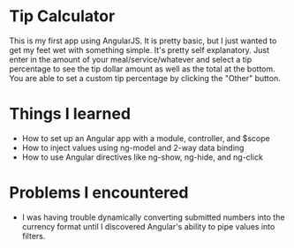# Tip Calculator

This is my first app using AngularJS. It is pretty basic, but I just wanted to get my feet wet with something simple. It's pretty self explanatory. Just enter in the amount of your meal/service/whatever and select a tip percentage to see the tip dollar amount as well as the total at the bottom. You are able to set a custom tip percentage by clicking the "Other" button.

# Things I learned
- How to set up an Angular app with a module, controller, and $scope
- How to inject values using ng-model and 2-way data binding
- How to use Angular directives like ng-show, ng-hide, and ng-click

# Problems I encountered
- I was having trouble dynamically converting submitted numbers into the currency format until I discovered Angular's ability to pipe values into filters.
